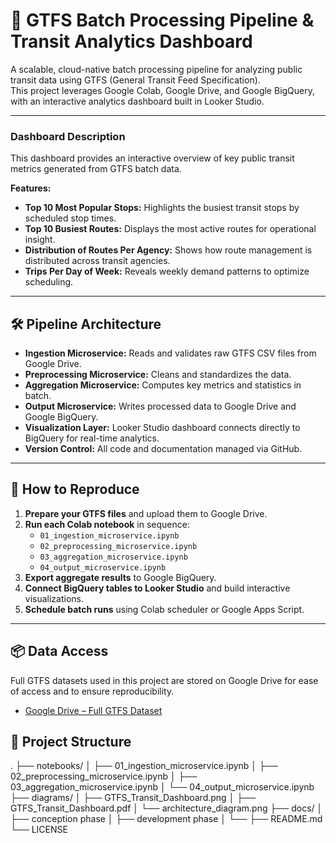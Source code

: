 # 🚆 GTFS Batch Processing Pipeline & Transit Analytics Dashboard

A scalable, cloud-native batch processing pipeline for analyzing public transit data using GTFS (General Transit Feed Specification).  
This project leverages Google Colab, Google Drive, and Google BigQuery, with an interactive analytics dashboard built in Looker Studio.

---

### **Dashboard Description**

This dashboard provides an interactive overview of key public transit metrics generated from GTFS batch data.

**Features:**
- **Top 10 Most Popular Stops:** Highlights the busiest transit stops by scheduled stop times.
- **Top 10 Busiest Routes:** Displays the most active routes for operational insight.
- **Distribution of Routes Per Agency:** Shows how route management is distributed across transit agencies.
- **Trips Per Day of Week:** Reveals weekly demand patterns to optimize scheduling.

---

## 🛠️ Pipeline Architecture

- **Ingestion Microservice:** Reads and validates raw GTFS CSV files from Google Drive.
- **Preprocessing Microservice:** Cleans and standardizes the data.
- **Aggregation Microservice:** Computes key metrics and statistics in batch.
- **Output Microservice:** Writes processed data to Google Drive and Google BigQuery.
- **Visualization Layer:** Looker Studio dashboard connects directly to BigQuery for real-time analytics.
- **Version Control:** All code and documentation managed via GitHub.

---

## 🚀 How to Reproduce

1. **Prepare your GTFS files** and upload them to Google Drive.
2. **Run each Colab notebook** in sequence:
    - `01_ingestion_microservice.ipynb`
    - `02_preprocessing_microservice.ipynb`
    - `03_aggregation_microservice.ipynb`
    - `04_output_microservice.ipynb`
3. **Export aggregate results** to Google BigQuery.
4. **Connect BigQuery tables to Looker Studio** and build interactive visualizations.
5. **Schedule batch runs** using Colab scheduler or Google Apps Script.

---

## 📦 Data Access

Full GTFS datasets used in this project are stored on Google Drive for ease of access and to ensure reproducibility.

- [Google Drive – Full GTFS Dataset]((https://drive.google.com/drive/folders/1qtsPU90AbaDWaNW8MVw-7HBkKQLY0vLv?usp=drive_link))

## 📂 Project Structure
.
├── notebooks/
│ ├── 01_ingestion_microservice.ipynb
│ ├── 02_preprocessing_microservice.ipynb
│ ├── 03_aggregation_microservice.ipynb
│ └── 04_output_microservice.ipynb
├── diagrams/
│   ├── GTFS_Transit_Dashboard.png
│   ├── GTFS_Transit_Dashboard.pdf
│   └── architecture_diagram.png
├── docs/
│ ├── conception phase
│ ├── development phase
│ └── 
├── README.md
└── LICENSE

